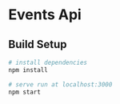 # Events Api

## Build Setup

``` bash
# install dependencies
npm install

# serve run at localhost:3000
npm start
```

